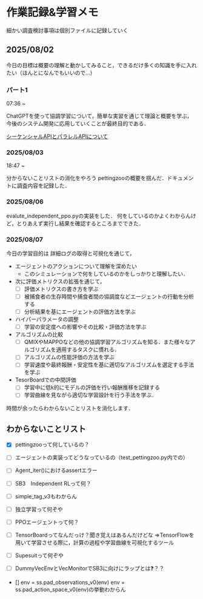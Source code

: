 # 作業記録&学習メモ

細かい調査検討事項は個別ファイルに記録していく

## 2025/08/02

今日の目標は概要の理解と動かしてみること，できるだけ多くの知識を手に入れたい（ほんとになんでもいいので…）

### パート1

07:36 ~

ChatGPTを使って協調学習について，簡単な実習を通じて理論と概要を学ぶ，今後のシステム開発に応用していくことが最終目的である．

[シーケンシャルAPIとパラレルAPIについて](シーケンシャルAPIとパラレルAPIについて.md)

### 2025/08/03

18:47 ~ 

分からないことリストの消化をやろう
pettingzooの概要を掴んだ．ドキュメントに調査内容を記録した．

### 2025/08/06

evalute_independent_ppo.pyの実装をした．
何をしているのかよくわからんけど，とりあえず実行し結果を確認するところまでできた．

### 2025/08/07

今日の学習目的は
詳細ログの取得と可視化を通じて，

- エージェントのアクションについて理解を深めたい
  - このシミュレーションで何をしているのかをしっかりと理解したい．
- 次に評価メトリクスの拡張を通じて，
  - [ ] 評価メトリクスの書き方を学ぶ
  - [ ] 被捕食者の生存時間や捕食者間の協調度などエージェントの行動を分析する
  - [ ] 分析結果を基にエージェントの評価方法を学ぶ
  
- ハイパーパラメータの調整
  - [ ] 学習の安定度への影響やその比較・評価方法を学ぶ
- アルゴリズムの比較
  - [ ] QMIXやMAPPOなどの他の協調学習アルゴリズムを知る．また様々なアルゴリズムを適用するタスクに慣れる．
  - [ ] アルゴリズムの性能評価の方法を学ぶ
  - [ ] 学習速度や最終報酬・安定性を基に適切なアルゴリズムを選定する手法を学ぶ
- TesorBoardでの中間評価
  - [ ] 学習中に低k的にモデルの評価を行い報酬推移を記録する
  - [ ] 学習曲線を見ながら適切な学習設計を行う手法を学ぶ．

時間が余ったらわからないことリストを消化します．

## わからないことリスト

- [x] pettingzooって何しているの？
- [ ] エージェントの実装ってどうなっているの（test_pettingzoo.py内での）

- [ ] Agent_iter()におけるassertエラー
- [ ] SB3　Independent RLって何？
- [ ] simple_tag_v3もわからん
- [ ] 独立学習って何ぞや

- [ ] PPOエージェントって何？
- [ ] TensorBoardってなんだっけ？聞き覚えはあるんだけどな
     ⇒TensorFlowを用いて学習させる際に，計算の過程や学習曲線を可視化するツール
- [ ] Supesuitって何ぞや
- [ ] DummyVecEnvとVecMonitorでSB3に向けにラップとは❓？？

- []     env = ss.pad_observations_v0(env)
    env = ss.pad_action_space_v0(env)の挙動わからん


